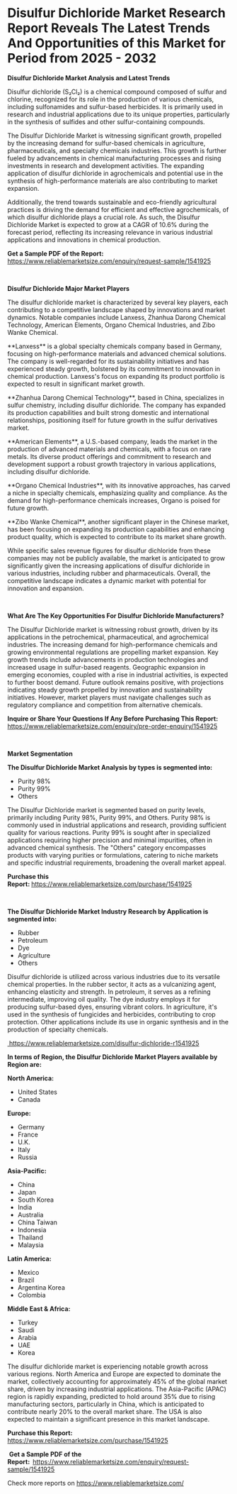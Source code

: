 <p><h1>Disulfur Dichloride Market Research Report Reveals The Latest Trends And Opportunities of this Market for Period from 2025 - 2032</h1></p><p><strong>Disulfur Dichloride Market Analysis and Latest Trends</strong></p>
<p><p>Disulfur dichloride (S₂Cl₂) is a chemical compound composed of sulfur and chlorine, recognized for its role in the production of various chemicals, including sulfonamides and sulfur-based herbicides. It is primarily used in research and industrial applications due to its unique properties, particularly in the synthesis of sulfides and other sulfur-containing compounds.</p><p>The Disulfur Dichloride Market is witnessing significant growth, propelled by the increasing demand for sulfur-based chemicals in agriculture, pharmaceuticals, and specialty chemicals industries. This growth is further fueled by advancements in chemical manufacturing processes and rising investments in research and development activities. The expanding application of disulfur dichloride in agrochemicals and potential use in the synthesis of high-performance materials are also contributing to market expansion.</p><p>Additionally, the trend towards sustainable and eco-friendly agricultural practices is driving the demand for efficient and effective agrochemicals, of which disulfur dichloride plays a crucial role. As such, the Disulfur Dichloride Market is expected to grow at a CAGR of 10.6% during the forecast period, reflecting its increasing relevance in various industrial applications and innovations in chemical production.</p></p>
<p><strong>Get a Sample PDF of the Report:&nbsp;</strong> <a href="https://www.reliablemarketsize.com/enquiry/request-sample/1541925?utm_campaign=3197&utm_medium=2&utm_source=Github&utm_content=ia&utm_term=01042025&utm_id=disulfur-dichloride">https://www.reliablemarketsize.com/enquiry/request-sample/1541925</a></p>
<p>&nbsp;</p>
<p><strong>Disulfur Dichloride Major Market Players</strong></p>
<p><p>The disulfur dichloride market is characterized by several key players, each contributing to a competitive landscape shaped by innovations and market dynamics. Notable companies include Lanxess, Zhanhua Darong Chemical Technology, American Elements, Organo Chemical Industries, and Zibo Wanke Chemical.</p><p>**Lanxess** is a global specialty chemicals company based in Germany, focusing on high-performance materials and advanced chemical solutions. The company is well-regarded for its sustainability initiatives and has experienced steady growth, bolstered by its commitment to innovation in chemical production. Lanxess's focus on expanding its product portfolio is expected to result in significant market growth.</p><p>**Zhanhua Darong Chemical Technology**, based in China, specializes in sulfur chemistry, including disulfur dichloride. The company has expanded its production capabilities and built strong domestic and international relationships, positioning itself for future growth in the sulfur derivatives market.</p><p>**American Elements**, a U.S.-based company, leads the market in the production of advanced materials and chemicals, with a focus on rare metals. Its diverse product offerings and commitment to research and development support a robust growth trajectory in various applications, including disulfur dichloride.</p><p>**Organo Chemical Industries**, with its innovative approaches, has carved a niche in specialty chemicals, emphasizing quality and compliance. As the demand for high-performance chemicals increases, Organo is poised for future growth.</p><p>**Zibo Wanke Chemical**, another significant player in the Chinese market, has been focusing on expanding its production capabilities and enhancing product quality, which is expected to contribute to its market share growth.</p><p>While specific sales revenue figures for disulfur dichloride from these companies may not be publicly available, the market is anticipated to grow significantly given the increasing applications of disulfur dichloride in various industries, including rubber and pharmaceuticals. Overall, the competitive landscape indicates a dynamic market with potential for innovation and expansion.</p></p>
<p>&nbsp;</p>
<p><strong>What Are The Key Opportunities For Disulfur Dichloride Manufacturers?</strong></p>
<p><p>The Disulfur Dichloride market is witnessing robust growth, driven by its applications in the petrochemical, pharmaceutical, and agrochemical industries. The increasing demand for high-performance chemicals and growing environmental regulations are propelling market expansion. Key growth trends include advancements in production technologies and increased usage in sulfur-based reagents. Geographic expansion in emerging economies, coupled with a rise in industrial activities, is expected to further boost demand. Future outlook remains positive, with projections indicating steady growth propelled by innovation and sustainability initiatives. However, market players must navigate challenges such as regulatory compliance and competition from alternative chemicals.</p></p>
<p><strong>Inquire or Share Your Questions If Any Before Purchasing This Report:</strong> <a href="https://www.reliablemarketsize.com/enquiry/pre-order-enquiry/1541925?utm_campaign=3197&utm_medium=2&utm_source=Github&utm_content=ia&utm_term=01042025&utm_id=disulfur-dichloride">https://www.reliablemarketsize.com/enquiry/pre-order-enquiry/1541925</a></p>
<p>&nbsp;</p>
<p><strong>Market Segmentation</strong></p>
<p><strong>The Disulfur Dichloride Market Analysis by types is segmented into:</strong></p>
<p><ul><li>Purity 98%</li><li>Purity 99%</li><li>Others</li></ul></p>
<p><p>The Disulfur Dichloride market is segmented based on purity levels, primarily including Purity 98%, Purity 99%, and Others. Purity 98% is commonly used in industrial applications and research, providing sufficient quality for various reactions. Purity 99% is sought after in specialized applications requiring higher precision and minimal impurities, often in advanced chemical synthesis. The "Others" category encompasses products with varying purities or formulations, catering to niche markets and specific industrial requirements, broadening the overall market appeal.</p></p>
<p><strong>Purchase this Report:&nbsp;</strong><a href="https://www.reliablemarketsize.com/purchase/1541925?utm_campaign=3197&utm_medium=2&utm_source=Github&utm_content=ia&utm_term=01042025&utm_id=disulfur-dichloride">https://www.reliablemarketsize.com/purchase/1541925</a></p>
<p>&nbsp;</p>
<p><strong>The Disulfur Dichloride Market Industry Research by Application is segmented into:</strong></p>
<p><ul><li>Rubber</li><li>Petroleum</li><li>Dye</li><li>Agriculture</li><li>Others</li></ul></p>
<p><p>Disulfur dichloride is utilized across various industries due to its versatile chemical properties. In the rubber sector, it acts as a vulcanizing agent, enhancing elasticity and strength. In petroleum, it serves as a refining intermediate, improving oil quality. The dye industry employs it for producing sulfur-based dyes, ensuring vibrant colors. In agriculture, it's used in the synthesis of fungicides and herbicides, contributing to crop protection. Other applications include its use in organic synthesis and in the production of specialty chemicals.</p></p>
<p><a href="https://www.reliablemarketsize.com/disulfur-dichloride-r1541925?utm_campaign=3197&utm_medium=2&utm_source=Github&utm_content=ia&utm_term=01042025&utm_id=disulfur-dichloride">&nbsp;https://www.reliablemarketsize.com/disulfur-dichloride-r1541925</a></p>
<p><strong>In terms of Region, the Disulfur Dichloride Market Players available by Region are:</strong></p>
<p>
    <p> <strong> North America: </strong>
        <ul>
            <li>United States</li>
            <li>Canada</li>
        </ul>
        </p> 
    <p> <strong> Europe: </strong>
        <ul>
            <li>Germany</li>
            <li>France</li>
            <li>U.K.</li>
            <li>Italy</li>
            <li>Russia</li>
        </ul>
        </p> 
    <p> <strong> Asia-Pacific: </strong>
        <ul>
            <li>China</li>
            <li>Japan</li>
            <li>South Korea</li>
            <li>India</li>
            <li>Australia</li>
            <li>China Taiwan</li>
            <li>Indonesia</li>
            <li>Thailand</li>
            <li>Malaysia</li>
        </ul>
        </p> 
    <p> <strong> Latin America: </strong>
        <ul>
            <li>Mexico</li>
            <li>Brazil</li>
            <li>Argentina Korea</li>
            <li>Colombia</li>
        </ul>
        </p> 
    <p> <strong> Middle East & Africa: </strong>
        <ul>
            <li>Turkey</li>
            <li>Saudi</li>
            <li>Arabia</li>
            <li>UAE</li>
            <li>Korea</li>
        </ul>
    </p>
    </p>
<p><p>The disulfur dichloride market is experiencing notable growth across various regions. North America and Europe are expected to dominate the market, collectively accounting for approximately 45% of the global market share, driven by increasing industrial applications. The Asia-Pacific (APAC) region is rapidly expanding, predicted to hold around 35% due to rising manufacturing sectors, particularly in China, which is anticipated to contribute nearly 20% to the overall market share. The USA is also expected to maintain a significant presence in this market landscape.</p></p>
<p><strong>Purchase this Report: </strong><a href="https://www.reliablemarketsize.com/purchase/1541925?utm_campaign=3197&utm_medium=2&utm_source=Github&utm_content=ia&utm_term=01042025&utm_id=disulfur-dichloride">https://www.reliablemarketsize.com/purchase/1541925</a></p>
<p>&nbsp;<strong>Get a Sample PDF of the Report:&nbsp;&nbsp;</strong><a href="https://www.reliablemarketsize.com/enquiry/request-sample/1541925?utm_campaign=3197&utm_medium=2&utm_source=Github&utm_content=ia&utm_term=01042025&utm_id=disulfur-dichloride">https://www.reliablemarketsize.com/enquiry/request-sample/1541925</a></p>
<p><strong></strong></p>
<p>Check more reports on <a href="https://www.reliablemarketsize.com/?utm_campaign=3197&utm_medium=2&utm_source=Github&utm_content=ia&utm_term=01042025&utm_id=disulfur-dichloride">https://www.reliablemarketsize.com/</a></p>